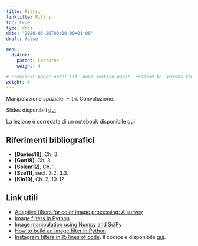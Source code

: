 ```yaml
---
title: Filtri
linktitle: Filtri
toc: true
type: docs
date: "2020-03-26T00:00:00+01:00"
draft: false

menu:
  ds4iot:
    parent: Lectures
    weight: 4

# Prev/next pager order (if `docs_section_pager` enabled in `params.toml`)
weight: 4
---
```


Manipolazione spaziale. Filtri. Convoluzione. 

Slides disponibili [qui](../pdf/3.Filters.pdf)

La lezione è corredata di un notebook disponibile [qui](https://github.com/gmanco/cv_notebooks/blob/master/2.Filters.ipynb)



## Riferimenti bibliografici

- **[Davies18]**, Ch. 3. 
- **[Gon18]**, Ch. 3. 
- **[Solem12]**, Ch. 1.
- **[Sze11]**, sect. 3.2, 3.3.
- **[Kin19]**, Ch. 2, 10-12.

## Link utili

- [Adaptive filters for color image processing: A survey](https://ieeexplore.ieee.org/document/7075360)
- [Image filters in Python](https://towardsdatascience.com/image-filters-in-python-26ee938e57d2)
- [Image manipulation using Numpy and SciPy](https://scipy-lectures.org/advanced/image_processing/)
- [How to build an image filter in Python](https://medium.com/@enzoftware/how-to-build-amazing-images-filters-with-python-median-filter-sobel-filter-%EF%B8%8F-%EF%B8%8F-22aeb8e2f540)
- [Instagram filters in 15 lines of code](https://www.youtube.com/watch?v=otLGDpBglEA&feature=player_embedded). Il codice è disponibile [qui](https://github.com/lukexyz/CV-Instagram-Filters/blob/master/gotham.py).  
